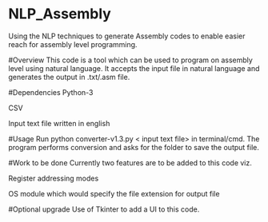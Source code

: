 # NLP_Assembly
Using the NLP techniques to generate Assembly codes to enable easier reach for assembly level programming.

#Overview
This code is a tool which can be used to program on assembly level using natural language. It accepts the input file in natural language and generates the output in .txt/.asm file.

#Dependencies
Python-3

CSV

Input text file written in english

#Usage
Run python converter-v1.3.py < input text file> in terminal/cmd. The program performs conversion and asks for the folder to save the output file.

#Work to be done
Currently two features are to be added to this code viz.

Register addressing modes

OS module which would specify the file extension for output file

#Optional upgrade
Use of Tkinter to add a UI to this code.
